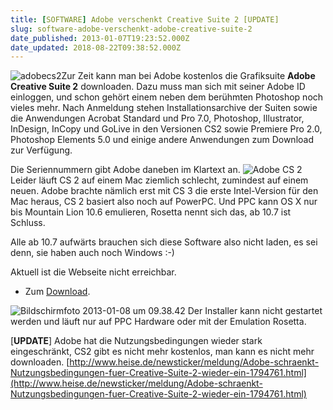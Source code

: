 ```yaml
---
title: [SOFTWARE] Adobe verschenkt Creative Suite 2 [UPDATE]
slug: software-adobe-verschenkt-adobe-creative-suite-2
date_published: 2013-01-07T19:23:52.000Z
date_updated: 2018-08-22T09:38:52.000Z
---
```


![adobecs2](//picdump.thafaker.de/2013/01/adobecs2-100x100.jpg)Zur Zeit kann man bei Adobe kostenlos die Grafiksuite **Adobe Creative Suite 2** downloaden. Dazu muss man sich mit seiner Adobe ID einloggen, und schon gehört einem neben dem berühmten Photoshop noch vieles mehr. Nach Anmeldung stehen Installationsarchive der Suiten sowie die Anwendungen Acrobat Standard und Pro 7.0, Photoshop, Illustrator, InDesign, InCopy und GoLive in den Versionen CS2 sowie Premiere Pro 2.0, Photoshop Elements 5.0 und einige andere Anwendungen zum Download zur Verfügung. 

Die Seriennummern gibt Adobe daneben im Klartext an.
![Adobe CS 2](//picdump.thafaker.de/2013/01/Unbenannt-c5144e440da33349-580x444.png)
Leider läuft CS 2 auf einem Mac ziemlich schlecht, zumindest auf einem neuen. Adobe brachte nämlich erst mit CS 3 die erste Intel-Version für den Mac heraus, CS 2 basiert also noch auf PowerPC. Und PPC kann OS X nur bis Mountain Lion 10.6 emulieren, Rosetta nennt sich das, ab 10.7 ist Schluss.

Alle ab 10.7 aufwärts brauchen sich diese Software also nicht laden, es sei denn, sie haben auch noch Windows :-)

Aktuell ist die Webseite nicht erreichbar.

- Zum [Download](https://www.adobe.com/cfusion/entitlement/index.cfm?loc=de&amp;e=cs2_downloads).

![Bildschirmfoto 2013-01-08 um 09.38.42](//picdump.thafaker.de/2013/01/Bildschirmfoto-2013-01-08-um-09.38.42-580x432.png)
Der Installer kann nicht gestartet werden und läuft nur auf PPC Hardware oder mit der Emulation Rosetta.

[**UPDATE**] Adobe hat die Nutzungsbedingungen wieder stark eingeschränkt, CS2 gibt es nicht mehr kostenlos, man kann es nicht mehr downloaden. [http://www.heise.de/newsticker/meldung/Adobe-schraenkt-Nutzungsbedingungen-fuer-Creative-Suite-2-wieder-ein-1794761.html](http://www.heise.de/newsticker/meldung/Adobe-schraenkt-Nutzungsbedingungen-fuer-Creative-Suite-2-wieder-ein-1794761.html)
